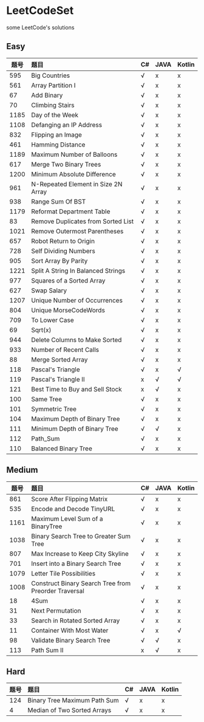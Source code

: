 # LeetCodeSet
some LeetCode's solutions 


## Easy
题号|题目|C#|JAVA|Kotlin
--|:--|:--|:--|:--
595|Big Countries|√|x|x
561|Array Partition I |√|x|x
67|Add Binary |√|x|x
70|Climbing Stairs|√|x|x
1185|Day of the Week |√|x|x
1108|Defanging an IP Address|√|x|x
832|Flipping an Image|√|x|x
461|Hamming Distance|√|x|x
1189|Maximum Number of Balloons|√|x|x
617|Merge Two Binary Trees|√|x|x
1200|Minimum Absolute Difference|√|x|x
961|N-Repeated Element in Size 2N Array|√|x|x
938|Range Sum Of BST|√|x|x
1179|Reformat Department Table|√|x|x
83|Remove Duplicates from Sorted List|√|x|x
1021|Remove Outermost Parentheses|√|x|x
657|Robot Return to Origin|√|x|x
728|Self Dividing Numbers|√|x|x
905|Sort Array By Parity|√|x|x
1221|Split A String In Balanced Strings|√|x|x
977|Squares of a Sorted Array|√|x|x
627|Swap Salary|√|x|x
1207|Unique Number of Occurrences|√|x|x
804|Unique MorseCodeWords|√|x|x
709|To Lower Case  |√|x|x
69|Sqrt(x)   |√|x|x
944|Delete Columns to Make Sorted|√|x|x
933|Number of Recent Calls|√|x|x
88|Merge Sorted Array|√|x|x
118|Pascal's Triangle|√|x|√
119|Pascal's Triangle II|x|√|√
121|Best Time to Buy and Sell Stock|x|√|x
100|Same Tree|√|x|x
101|Symmetric Tree|√|x|x
104|Maximum Depth of Binary Tree|√|x|x
111|Minimum Depth of Binary Tree|√|√|x
112|Path_Sum|√|x|x
110|Balanced Binary Tree|√|x|x



## Medium
题号|题目|C#|JAVA|Kotlin
--|:--|:--|:--|:--
861|Score After Flipping Matrix|√|x|x
535|Encode and Decode TinyURL|√|x|x
1161|Maximum Level Sum of a BinaryTree|√|x|x
1038|Binary Search Tree to Greater Sum Tree|√|x|x
807|Max Increase to Keep City Skyline |√|x|x
701|Insert into a Binary Search Tree |√|x|x
1079|Letter Tile Possibilities|√|x|x
1008|Construct Binary Search Tree from Preorder Traversal|√|x|x
18|4Sum|√|x|x
31|Next Permutation|√|x|x
33|Search in Rotated Sorted Array|√|x|x
11|Container With Most Water|√|x|√
98|Validate Binary Search Tree|√|√|x
113|Path Sum II |x|√|x


## Hard
题号|题目|C#|JAVA|Kotlin
--|:--|:--|:--|:--
124|Binary Tree Maximum Path Sum|√|x|x
4|Median of Two Sorted Arrays|√|x|x
